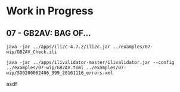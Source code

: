 # Work in Progress

## 07 - GB2AV: BAG OF... 

```
java -jar ../apps/ili2c-4.7.2/ili2c.jar ../examples/07-wip/GB2AV_Check.ili
```


```
java -jar ../apps/ilivalidator-master/ilivalidator.jar --config ../examples/07-wip/GB2AV.toml ../examples/07-wip/SO0200002406_999_20161116_errors.xml
```

asdf




